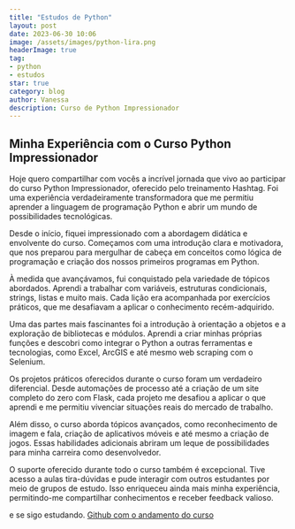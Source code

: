 ```yaml
---
title: "Estudos de Python"
layout: post
date: 2023-06-30 10:06
image: /assets/images/python-lira.png
headerImage: true
tag:
- python
- estudos
star: true
category: blog
author: Vanessa
description: Curso de Python Impressionador
---
```

<!-- ![Curso Lira](/assets/images/python-lira.png) -->


## Minha Experiência com o Curso Python Impressionador

Hoje quero compartilhar com vocês a incrível jornada que vivo ao participar do curso Python Impressionador, oferecido pelo treinamento Hashtag. Foi uma experiência verdadeiramente transformadora que me permitiu aprender a linguagem de programação Python e abrir um mundo de possibilidades tecnológicas.

Desde o início, fiquei impressionado com a abordagem didática e envolvente do curso. Começamos com uma introdução clara e motivadora, que nos preparou para mergulhar de cabeça em conceitos como lógica de programação e criação dos nossos primeiros programas em Python.

À medida que avançávamos, fui conquistado pela variedade de tópicos abordados. Aprendi a trabalhar com variáveis, estruturas condicionais, strings, listas e muito mais. Cada lição era acompanhada por exercícios práticos, que me desafiavam a aplicar o conhecimento recém-adquirido.

Uma das partes mais fascinantes foi a introdução à orientação a objetos e a exploração de bibliotecas e módulos. Aprendi a criar minhas próprias funções e descobri como integrar o Python a outras ferramentas e tecnologias, como Excel, ArcGIS e até mesmo web scraping com o Selenium.

Os projetos práticos oferecidos durante o curso foram um verdadeiro diferencial. Desde automações de processo até a criação de um site completo do zero com Flask, cada projeto me desafiou a aplicar o que aprendi e me permitiu vivenciar situações reais do mercado de trabalho.

Além disso, o curso aborda tópicos avançados, como reconhecimento de imagem e fala, criação de aplicativos móveis e até mesmo a criação de jogos. Essas habilidades adicionais abriram um leque de possibilidades para minha carreira como desenvolvedor.

O suporte oferecido durante todo o curso também é excepcional. Tive acesso a aulas tira-dúvidas e pude interagir com outros estudantes por meio de grupos de estudo. Isso enriqueceu ainda mais minha experiência, permitindo-me compartilhar conhecimentos e receber feedback valioso.

e se sigo estudando.
[Github com o andamento do curso](https://github.com/Vanessamachado93/Python-Impressionador-Hashtag)
